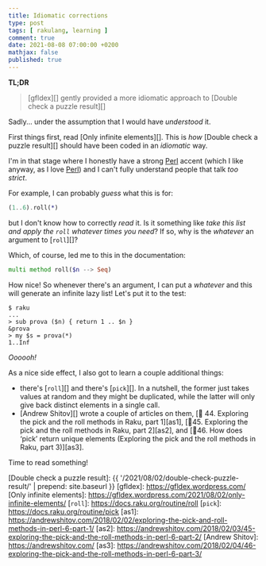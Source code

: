 ```yaml
---
title: Idiomatic corrections
type: post
tags: [ rakulang, learning ]
comment: true
date: 2021-08-08 07:00:00 +0200
mathjax: false
published: true
---
```


**TL;DR**

> [gfldex][] gently provided a more idiomatic approach to [Double check
> a puzzle result][]

Sadly... under the assumption that I would have *understood* it.

First things first, read [Only infinite elements][]. This is *how*
[Double check a puzzle result][] should have been coded in an
*idiomatic* way.

I'm in that stage where I honestly have a strong [Perl][] accent (which
I like anyway, as I love [Perl][]) and I can't fully understand people
that talk *too strict*.

For example, I can probably *guess* what this is for:

```raku
(1..6).roll(*)
```

but I don't know how to correctly *read* it. Is it something like *take
this list and apply the `roll` whatever times you need*? If so, why is
the *whatever* an argument to [`roll`][]?

Which, of course, led me to this in the documentation:

```raku
multi method roll($n --> Seq)
```

How nice! So whenever there's an argument, I can put a *whatever* and
this will generate an infinite lazy list! Let's put it to the test:

```
$ raku
...
> sub prova ($n) { return 1 .. $n }
&prova
> my $s = prova(*)
1..Inf
```

*Oooooh!*

As a nice side effect, I also got to learn a couple additional things:

- there's [`roll`][] and there's [`pick`][]. In a nutshell, the former
  just takes values at random and they might be duplicated, while the
  latter will only give back distinct elements in a single call.
- [Andrew Shitov][] wrote a couple of articles on them, [🔬 44.
  Exploring the pick and the roll methods in Raku, part 1][as1],
  [🔬45. Exploring the pick and the roll methods in Raku, part 2][as2],
  and [🔬46. How does ‘pick’ return unique elements (Exploring the pick and the roll methods in Raku, part 3)][as3].

Time to read something!

[Perl]: https://www.perl.org/
[Raku]: https://raku.org/
[Double check a puzzle result]: {{ '/2021/08/02/double-check-puzzle-result/' | prepend: site.baseurl }}
[gfldex]: https://gfldex.wordpress.com/
[Only infinite elements]: https://gfldex.wordpress.com/2021/08/02/only-infinite-elements/
[`roll`]: https://docs.raku.org/routine/roll
[`pick`]: https://docs.raku.org/routine/pick
[as1]: https://andrewshitov.com/2018/02/02/exploring-the-pick-and-roll-methods-in-perl-6-part-1/
[as2]: https://andrewshitov.com/2018/02/03/45-exploring-the-pick-and-the-roll-methods-in-perl-6-part-2/
[Andrew Shitov]: https://andrewshitov.com/
[as3]: https://andrewshitov.com/2018/02/04/46-exploring-the-pick-and-the-roll-methods-in-perl-6-part-3/
